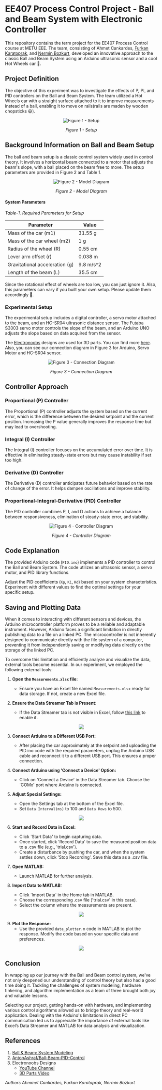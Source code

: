 # EE407 Process Control Project - Ball and Beam System with Electronic Controller

This repository contains the term project for the EE407 Process Control course at METU EEE. The team, consisting of Ahmet Cankardes, [Furkan Karatoprak](https://www.linkedin.com/in/furkan-karatoprak-5991201bb/), and [Nermin Bozkurt](https://www.linkedin.com/in/nerminbozkurt/), developed an innovative approach to the classic Ball and Beam System using an Arduino ultrasonic sensor and a cool Hot Wheels car 🚗.

## Project Definition

The objective of this experiment was to investigate the effects of P, PI, and PID controllers on the Ball and Beam System. The team utilized a Hot Wheels car with a straight surface attached to it to improve measurements instead of a ball, enabling it to move on rails(rails are maden by wooden chopsticks 😃).

<p align="center">
  <img src="/images/setup.png" alt="Figure 1 - Setup"/>
</p>

<p align="center">
  <em>Figure 1 - Setup</em>
</p>

## Background Information on Ball and Beam Setup

The ball and beam setup is a classic control system widely used in control theory. It involves a horizontal beam connected to a motor that adjusts the beam's slope, with a ball placed on the beam free to move. The setup parameters are provided in Figure 2 and Table 1.

<p align="center">
  <img src="/images/diagram.png" alt="Figure 2 - Model Diagram"/>
</p>

<p align="center">
  <em>Figure 2 - Model Diagram</em>
</p>

#### System Parameters

*Table-1. Required Parameters for Setup*

| Parameter                        | Value        |
| -------------------------------- | ------------ |
| Mass of the car (m1)              | 31.55 g      |
| Mass of the car wheel (m2)        | 1 g          |
| Radius of the wheel (R)           | 0.55 cm      |
| Lever arm offset (r)              | 0.038 m      |
| Gravitational acceleration (g)    | 9.8 m/s^2    |
| Length of the beam (L)            | 35.5 cm      |

Since the rotational effect of wheels are too low, you can just ignore it. Also, this parameters can vary if you built your own setup. Please update them accordingly 🙂.

### Experimental Setup

The experimental setup includes a digital controller, a servo motor attached to the beam, and an HC-SR04 ultrasonic distance sensor. The Futaba S3003 servo motor controls the slope of the beam, and an Arduino UNO adjusts the slope based on data acquired from the sensor.

The [Electronoobs](https://www.youtube.com/@ELECTRONOOBS) designs are used for 3D parts. You can find more [here](https://youtu.be/JFTJ2SS4xyA?si=9nZ70lV41_FnEzLK). Also, you can see our connection diagram in Figure 3 for Arduino, Servo Motor and HC-SR04 sensor.

<p align="center">
  <img src="/images/connections.png" alt="Figure 3 - Connection Diagram"/>
</p>

<p align="center">
  <em>Figure 3 - Connection Diagram</em>
</p>

## Controller Approach

### Proportional (P) Controller
The Proportional (P) controller adjusts the system based on the current error, which is the difference between the desired setpoint and the current position. Increasing the P value generally improves the response time but may lead to overshooting.

### Integral (I) Controller
The Integral (I) controller focuses on the accumulated error over time. It is effective in eliminating steady-state errors but may cause instability if set too high.

### Derivative (D) Controller
The Derivative (D) controller anticipates future behavior based on the rate of change of the error. It helps dampen oscillations and improve stability.

### Proportional-Integral-Derivative (PID) Controller
The PID controller combines P, I, and D actions to achieve a balance between responsiveness, elimination of steady-state error, and stability.

<p align="center">
  <img src="/images/system_diagram.png" alt="Figure 4 - Controller Diagram"/>
</p>

<p align="center">
  <em>Figure 4 - Controller Diagram</em>
</p>

## Code Explanation

The provided Arduino code (`PID.ino`) implements a PID controller to control the Ball and Beam System. The code utilizes an ultrasonic sensor, a servo motor, and PID library functions.

Adjust the PID coefficients (`Kp`, `Ki`, `Kd`) based on your system characteristics. Experiment with different values to find the optimal settings for your specific setup.

## Saving and Plotting Data

When it comes to interacting with different sensors and devices, the Arduino microcontroller platform proves to be a reliable and adaptable instrument. However, Arduino faces a significant limitation in directly publishing data to a file on a linked PC. The microcontroller is not inherently designed to communicate directly with the file system of a computer, preventing it from independently saving or modifying data directly on the storage of the linked PC.

To overcome this limitation and efficiently analyze and visualize the data, external tools become essential. In our experiment, we employed the following external tools:

1. **Open the `Measurements.xlsx` file:**
   - Ensure you have an Excel file named `Measurements.xlsx` ready for data storage. If not, create a new Excel file.

2. **Ensure the Data Streamer Tab is Present:**
   - If the Data Streamer tab is not visible in Excel, follow [this link](https://support.microsoft.com/en-us/office/enable-the-data-streamer-add-in-70052b28-3b00-41e7-8ab6-8a9f142dffeb) to enable it.

<p align="center">
  <img src="/images/datastream.png"/>
</p>

3. **Connect Arduino to a Different USB Port:**
   - After placing the car approximately at the setpoint and uploading the PID.ino code with the required parameters, unplug the Arduino USB cable and reconnect it to a different USB port. This ensures a proper connection.

4. **Connect Arduino using 'Connect a Device' Option:**
   - Click on 'Connect a Device' in the Data Streamer tab. Choose the 'COMx' port where Arduino is connected.

5. **Adjust Special Settings:**
   - Open the Settings tab at the bottom of the Excel file.
   - Set `Data Interval(ms)` to 100 and `Data Rows` to 500.

<p align="center">
  <img src="/images/settingstab.pnh.png"/>
</p>   

6. **Start and Record Data in Excel:**
   - Click 'Start Data' to begin capturing data.
   - Once started, click 'Record Data' to save the measured position data to a .csv file (e.g., 'trial.csv').
   - Create a disturbance by pushing the car, and when the system settles down, click 'Stop Recording'. Save this data as a .csv file.

7. **Open MATLAB:**
   - Launch MATLAB for further analysis.

8. **Import Data to MATLAB:**
   - Click 'Import Data' in the Home tab in MATLAB.
   - Choose the corresponding .csv file ('trial.csv' in this case).
   - Select the column where the measurements are present.

<p align="center">
  <img src="/images/importmatlab.png"/>
</p>

9. **Plot the Response:**
   - Use the provided `data_plotter.m` code in MATLAB to plot the response. Modify the code based on your specific data and preferences.

<p align="center">
  <img src="/images/example.png"/>
</p>

## Conclusion

In wrapping up our journey with the Ball and Beam control system, we've not only deepened our understanding of control theory but also had a good time doing it. Tackling the challenges of system modeling, hardware tinkering, and algorithm implementation as a team of three brought both joy and valuable lessons.

Selecting our project, getting hands-on with hardware, and implementing various control algorithms allowed us to bridge theory and real-world application. Dealing with the Arduino's limitations in direct PC communication led us to appreciate the importance of external tools like Excel’s Data Streamer and MATLAB for data analysis and visualization.

## References

1. [Ball & Beam: System Modeling](https://ctms.engin.umich.edu/CTMS/index.php?example=BallBeam§ion=SystemModeling)
2. [AntonAshraf/Ball-Beam-PID-Control](https://github.com/AntonAshraf/Ball-Beam-PID-Control)
3. Electronoobs Designs
   - [YouTube Channel](https://www.youtube.com/@ELECTRONOOBS)
   - [3D Parts Video](https://youtu.be/JFTJ2SS4xyA?si=9nZ70lV41_FnEzLK)

*Authors Ahmmet Cankardes, Furkan Karatoprak, Nermin Bozkurt*